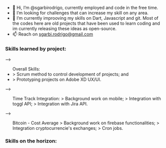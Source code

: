 - 👋 Hi, I’m @sgarbirodrigo, currently employed and code in the free time.
- 👀 I’m looking for challenges that can increase my skill on any area.
- 🌱 I’m currently improoving my skills on Dart, Javascript and git. Most of the codes here are old projects that have been used to learn coding and im currently releasing these ideas as open-source.
- 📫 Reach on sgarbi.rodrigo@gmail.com

### Skills learned by project:
--> <ul>Overall Skills:
    <li>> Scrum method to control development of projects; and</li>
    <li>> Prototyping projects on Adobe XD UX/UI.</li>
</ul>
--> <ul>Time Track Integration:
    > Background work on mobile;
    > Integration with toggl API;
    > Integration with Jira API.
    </ul>
--> <ul>Bitcoin - Cost Average
    > Background work on firebase functionalities;
    > Integration cryptocurrencie's exchanges;
    > Cron jobs.
    </ul>

### Skills on the horizon:
    
<!---
sgarbirodrigo/sgarbirodrigo is a ✨ special ✨ repository because its `README.md` (this file) appears on your GitHub profile.
You can click the Preview link to take a look at your changes.
--->
